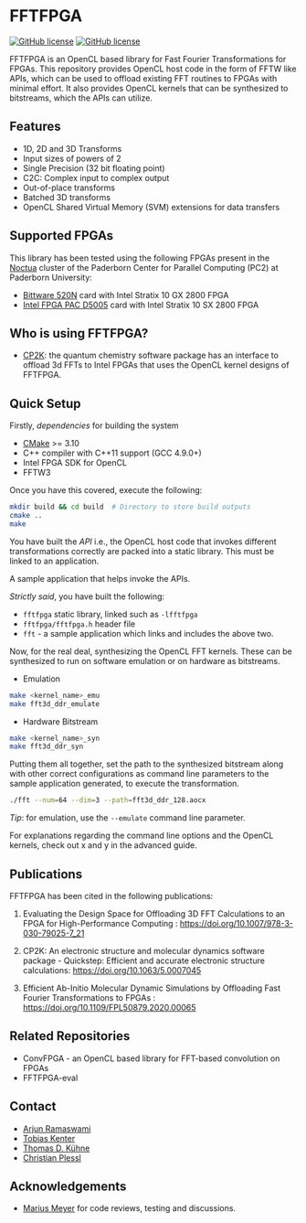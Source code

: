 # FFTFPGA

[![GitHub license](https://img.shields.io/github/license/pc2/fft3d-fpga)](https://github.com/pc2/fft3d-fpga/blob/master/LICENSE)
[![GitHub license](https://img.shields.io/github/v/release/pc2/fft3d-fpga)](https://github.com/pc2/fft3d-fpga/releases/)

FFTFPGA is an OpenCL based library for Fast Fourier Transformations for FPGAs.
This repository provides OpenCL host code in the form of FFTW like APIs, which can be used to offload existing FFT routines to FPGAs with minimal effort. It also provides OpenCL kernels that can be synthesized to bitstreams, which the APIs can utilize.

## Features

- 1D, 2D and 3D Transforms
- Input sizes of powers of 2
- Single Precision (32 bit floating point)
- C2C: Complex input to complex output
- Out-of-place transforms
- Batched 3D transforms
- OpenCL Shared Virtual Memory (SVM) extensions for data transfers

## Supported FPGAs

This library has been tested using the following FPGAs present in the [Noctua](https://pc2.uni-paderborn.de/hpc-services/available-systems/noctua1/) cluster of the Paderborn Center for Parallel Computing (PC2) at Paderborn University:

- [Bittware 520N](https://www.bittware.com/fpga/520n/) card with Intel Stratix 10 GX 2800 FPGA
- [Intel FPGA PAC D5005](https://www.intel.com/content/www/us/en/programmable/products/boards_and_kits/dev-kits/altera/intel-fpga-pac-d5005/overview.html) card with Intel Stratix 10 SX 2800 FPGA

## Who is using FFTFPGA?

- [CP2K](https://github.com/cp2k/cp2k):  the quantum chemistry software package has an interface to offload 3d FFTs to Intel FPGAs that uses the OpenCL kernel designs of FFTFPGA.

## Quick Setup

Firstly, *dependencies* for building the system
- [CMake](https://cmake.org/) >= 3.10
- C++ compiler with C++11 support (GCC 4.9.0+)
- Intel FPGA SDK for OpenCL
- FFTW3

Once you have this covered, execute the following:

```bash
mkdir build && cd build  # Directory to store build outputs
cmake ..
make
```

You have built the *API* i.e., the OpenCL host code that invokes different transformations correctly are packed into a static library. This must be linked to an application.

A sample application that helps invoke the APIs.

*Strictly said*, you have built the following:

- `fftfpga` static library, linked such as `-lfftfpga`
- `fftfpga/fftfpga.h` header file
- `fft` - a sample application which links and includes the above two.

Now, for the real deal, synthesizing the OpenCL FFT kernels. These can be synthesized to run on software emulation or on hardware as bitstreams.

- Emulation

```bash
make <kernel_name>_emu
make fft3d_ddr_emulate
```

- Hardware Bitstream

```bash
make <kernel_name>_syn
make fft3d_ddr_syn
```

Putting them all together, set the path to the synthesized bitstream along with other correct configurations as command line parameters to the sample application generated, to execute the transformation.

```bash
./fft --num=64 --dim=3 --path=fft3d_ddr_128.aocx
```

*Tip*: for emulation, use the `--emulate` command line parameter.

For explanations regarding the command line options and the OpenCL kernels, check out x and y in the advanced guide.  

## Publications

FFTFPGA has been cited in the following publications:

1. Evaluating the Design Space for Offloading 3D FFT Calculations to an FPGA for High-Performance Computing : https://doi.org/10.1007/978-3-030-79025-7_21

2. CP2K: An electronic structure and molecular dynamics software package - Quickstep: Efficient and accurate electronic structure calculations: https://doi.org/10.1063/5.0007045

3. Efficient Ab-Initio Molecular Dynamic Simulations by Offloading Fast Fourier Transformations to FPGAs : https://doi.org/10.1109/FPL50879.2020.00065

## Related Repositories

- ConvFPGA - an OpenCL based library for FFT-based convolution on FPGAs
- FFTFPGA-eval

## Contact

- [Arjun Ramaswami](https://github.com/arjunramaswami)
- [Tobias Kenter](https://www.uni-paderborn.de/person/3145/)
- [Thomas D. Kühne](https://chemie.uni-paderborn.de/arbeitskreise/theoretische-chemie/kuehne/)
- [Christian Plessl](https://github.com/plessl)

## Acknowledgements

- [Marius Meyer](https://pc2.uni-paderborn.de/about-pc2/staff-board/staff/person/?tx_upbperson_personsite%5BpersonId%5D=40778&tx_upbperson_personsite%5Bcontroller%5D=Person&cHash=867dec7cae43afd76c85cd503d8da47b) for code reviews, testing and discussions.
